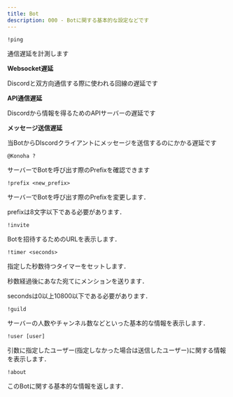 ```yaml
---
title: Bot
description: 000 - Botに関する基本的な設定などです
---
```


<command 
  name="ping"
  :roles="[{name: '全員', color: 'blue'}]"
  :usages="['!ping']">
<div>

`!ping`

通信遅延を計測します

**Websocket遅延**

Discordと双方向通信する際に使われる回線の遅延です

**API通信遅延**

Discordから情報を得るためのAPIサーバーの遅延です

**メッセージ送信遅延**

当BotからDIscordクライアントにメッセージを送信するのにかかる遅延です 

</div>
</command>


<command 
  name="?"
  :roles="[{name: 'サーバーOnly', color: 'green'}]"
  :usages="['@Konoha ?']">
<div>

`@Konoha ?`

サーバーでBotを呼び出す際のPrefixを確認できます

</div>
</command>

<command 
  name="prefix"
  :roles="[{name: 'サーバー管理者', color: 'orange'},{name: 'サーバーOnly', color: 'green'}]"
  :usages="['!prefix $']">
<div>

`!prefix <new_prefix>`

サーバーでBotを呼び出す際のPrefixを変更します．

prefixは8文字以下である必要があります．

</div>
</command>

<command 
  name="invite"
  :roles="[{name: '全員', color: 'blue'}]"
  :usages="['!invite']">
<div>

`!invite`

Botを招待するためのURLを表示します．

</div>
</command>

<command 
  name="timer"
  :roles="[{name: '全員', color: 'blue'}]"
  :usages="['!timer 180']">
<div>

`!timer <seconds>`

指定した秒数待つタイマーをセットします．

秒数経過後にあなた宛てにメンションを送ります．

secondsは0以上10800以下である必要があります．

</div>
</command>

<command 
  name="guild"
  :aliases="['server']"
  :roles="[{name: 'サーバーOnly', color: 'green'}]"
  :usages="['!guild', '!server']">
<div>

`!guild`

サーバーの人数やチャンネル数などといった基本的な情報を表示します．

</div>
</command>

<command 
  name="user"
  :roles="[{name: '全員', color: 'blue'}]"
  :usages="['!user @Someone', '!user']">
<div>

`!user [user]`

引数に指定したユーザー(指定しなかった場合は送信したユーザー)に関する情報を表示します．

</div>
</command>

<command 
  name="about"
  :roles="[{name: '全員', color: 'blue'}]"
  :usages="['!about']">
<div>

`!about`

このBotに関する基本的な情報を返します．

</div>
</command>
